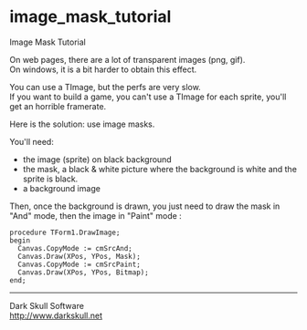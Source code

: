 image_mask_tutorial
===================

Image Mask Tutorial

On web pages, there are a lot of transparent images (png, gif).<br/>
On windows, it is a bit harder to obtain this effect.

You can use a TImage, but the perfs are very slow.<br/>
If you want to build a game, you can't use a TImage for each sprite, you'll get an horrible framerate.

Here is the solution: use image masks.

You'll need:
* the image (sprite) on black background 
* the mask, a black & white picture where the background is white and the sprite is black.
* a background image
 
Then, once the background is drawn, you just need to draw the mask in "And" mode, then the image in "Paint" mode :

```delphi
procedure TForm1.DrawImage;
begin
  Canvas.CopyMode := cmSrcAnd;
  Canvas.Draw(XPos, YPos, Mask);
  Canvas.CopyMode := cmSrcPaint;
  Canvas.Draw(XPos, YPos, Bitmap);
end;
```

************************
Dark Skull Software<br/>
http://www.darkskull.net
